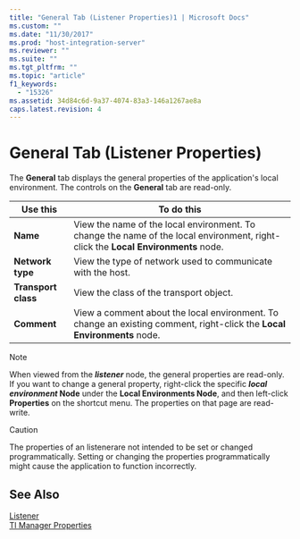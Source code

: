 ```yaml
---
title: "General Tab (Listener Properties)1 | Microsoft Docs"
ms.custom: ""
ms.date: "11/30/2017"
ms.prod: "host-integration-server"
ms.reviewer: ""
ms.suite: ""
ms.tgt_pltfrm: ""
ms.topic: "article"
f1_keywords: 
  - "15326"
ms.assetid: 34d84c6d-9a37-4074-83a3-146a1267ae8a
caps.latest.revision: 4
---
```

# General Tab (Listener Properties)
The **General** tab displays the general properties of the application's local environment. The controls on the **General** tab are read-only.  
  
|Use this|To do this|  
|--------------|----------------|  
|**Name**|View the name of the local environment. To change the name of the local environment, right-click the **Local Environments** node.|  
|**Network type**|View the type of network used to communicate with the host.|  
|**Transport class**|View the class of the transport object.|  
|**Comment**|View a comment about the local environment. To change an existing comment, right-click the **Local Environments** node.|  
  
> [!NOTE]
>  When viewed from the ***listener*** node, the general properties are read-only. If you want to change a general property, right-click the specific ***local environment* Node** under the **Local Environments Node**, and then left-click **Properties** on the shortcut menu. The properties on that page are read-write.  
  
> [!CAUTION]
>  The properties of an listenerare not intended to be set or changed programmatically. Setting or changing the properties programmatically might cause the application to function incorrectly.  
  
## See Also  
 [Listener](../core/listener1.md)   
 [TI Manager Properties](../core/ti-manager-properties1.md)